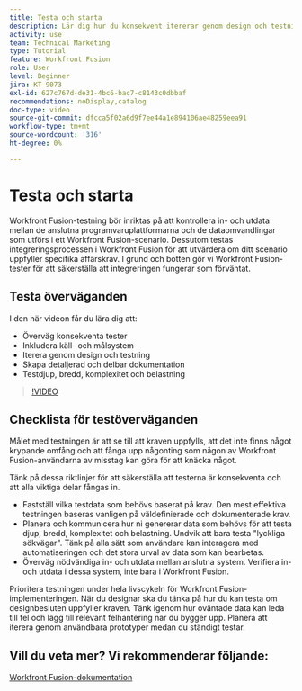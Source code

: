 ```yaml
---
title: Testa och starta
description: Lär dig hur du konsekvent itererar genom design och testning och skapar detaljerad och delbar dokumentation när du använder  [!DNL Adobe Workfront Fusion].
activity: use
team: Technical Marketing
type: Tutorial
feature: Workfront Fusion
role: User
level: Beginner
jira: KT-9073
exl-id: 627c767d-de31-4bc6-bac7-c8143c0dbbaf
recommendations: noDisplay,catalog
doc-type: video
source-git-commit: dfcca5f02a6d9f7ee44a1e894106ae48259eea91
workflow-type: tm+mt
source-wordcount: '316'
ht-degree: 0%

---
```


# Testa och starta

Workfront Fusion-testning bör inriktas på att kontrollera in- och utdata mellan de anslutna programvaruplattformarna och de dataomvandlingar som utförs i ett Workfront Fusion-scenario. Dessutom testas integreringsprocessen i Workfront Fusion för att utvärdera om ditt scenario uppfyller specifika affärskrav. I grund och botten gör vi Workfront Fusion-tester för att säkerställa att integreringen fungerar som förväntat.

## Testa överväganden

I den här videon får du lära dig att:

* Överväg konsekventa tester
* Inkludera käll- och målsystem
* Iterera genom design och testning
* Skapa detaljerad och delbar dokumentation
* Testdjup, bredd, komplexitet och belastning

>[!VIDEO](https://video.tv.adobe.com/v/335315/?quality=12&learn=on&enablevpops)

## Checklista för testöverväganden

Målet med testningen är att se till att kraven uppfylls, att det inte finns något krypande omfång och att fånga upp någonting som någon av Workfront Fusion-användarna av misstag kan göra för att knäcka något.

Tänk på dessa riktlinjer för att säkerställa att testerna är konsekventa och att alla viktiga delar fångas in.

* Fastställ vilka testdata som behövs baserat på krav. Den mest effektiva testningen baseras vanligen på väldefinierade och dokumenterade krav.
* Planera och kommunicera hur ni genererar data som behövs för att testa djup, bredd, komplexitet och belastning. Undvik att bara testa &quot;lyckliga sökvägar&quot;. Tänk på alla sätt som användare kan interagera med automatiseringen och det stora urval av data som kan bearbetas.
* Överväg nödvändiga in- och utdata mellan anslutna system. Verifiera in- och utdata i dessa system, inte bara i Workfront Fusion.

Prioritera testningen under hela livscykeln för Workfront Fusion-implementeringen. När du designar ska du tänka på hur du kan testa om designbesluten uppfyller kraven. Tänk igenom hur oväntade data kan leda till fel och lägg till relevant felhantering när du bygger upp. Planera att iterera genom användbara prototyper medan du ständigt testar.

## Vill du veta mer? Vi rekommenderar följande:

[Workfront Fusion-dokumentation](https://experienceleague.adobe.com/sv/docs/workfront-fusion/using/get-started-with-fusion/understand-workfront-fusion/workfront-fusion-overview)
